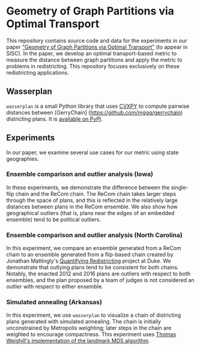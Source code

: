 # Geometry of Graph Partitions via Optimal Transport

This repository contains source code and data for the experiments in our paper ["Geometry of Graph Partitions via Optimal Transport"](https://arxiv.org/abs/1910.09618) (to appear in SISC). In the paper, we develop an optimal transport-based metric to measure the distance between graph partitions and apply the metric to problems in redistricting. This repository focuses exclusively on these redistricting applications.

## Wasserplan
`wasserplan` is a small Python library that uses [CVXPY](https://www.cvxpy.org/) to compute pairwise distances between [GerryChain] (https://github.com/mggg/gerrychain) districting plans. It is [available on PyPI](https://pypi.org/project/wasserplan/).

## Experiments
In our paper, we examine several use cases for our metric using state geographies.

### Ensemble comparison and outlier analysis (Iowa)
In these experiments, we demonstrate the difference between the single-flip chain and the ReCom chain. The ReCom chain takes larger steps through the space of plans, and this is reflected in the relatively large distances between plans in the ReCom ensemble. We also show how geographical outliers (that is, plans near the edges of an embedded ensemble) tend to be political outliers.


### Ensemble comparison and outlier analysis (North Carolina)
In this experiment, we compare an ensemble generated from a ReCom chain to an ensemble generated from a flip-based chain created by Jonathan Mattingly's [Quantifying Redistricting](https://sites.duke.edu/quantifyinggerrymandering/) project at Duke. We demonstrate that outlying plans tend to be consistent for both chains. Notably, the enacted 2012 and 2016 plans are outliers with respect to both ensembles, and the plan proposed by a team of judges is not considered an outlier with respect to either ensemble.

### Simulated annealing (Arkansas)
In this experiment, we use `wasserplan` to visualize a chain of districting plans generated with simulated annealing. The chain is initially unconstrained by Metropolis weighting; later steps in the chain are weighted to encourage compactness. This experiment uses [Thomas Weighill's implementation of the landmark MDS algorithm](https://github.com/thomasweighill/landmarkMDS).


